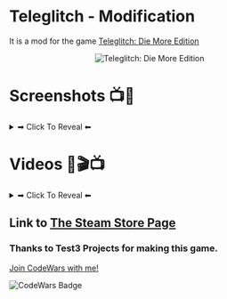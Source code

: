 # Teleglitch - Modification

It is a mod for the game [Teleglitch: Die More Edition](https://www.paradoxplaza.com/teleglitch-die-more-edition/TGTG01GSKtelg001.html/)

<p align="center">
  <img alt="Teleglitch: Die More Edition" width="600" src="https://ggtriple.files.wordpress.com/2013/06/teleglitch-die-more-edition-pc-logo.png">
</p>











# Screenshots 📺📸
<details><summary>➡ Click To Reveal ⬅</summary>


<details><summary>➡ DooM Start 😈</summary>

### DooM 😈
<p align="center">
  <img alt="My little Doom-inspired modification of the level 1 dialog + gear (pistol, shotgun and stimpack)" width="800" src="https://github.com/Danielkaas94/AppX/blob/master/Image/Teleglitch_DoomStart.jpg?raw=true">
</p>

> My little Doom-inspired modification of the level 1 dialog + gear (pistol, shotgun and stimpack)

</details>



<details><summary>➡ Half-Life Start λ</summary>

### Half-Life λ
<p align="center">
  <img alt="Half-Life inspired modification of the level 1 dialog" width="800" src="https://github.com/Danielkaas94/AppX/blob/master/Image/Teleglitch_Half-Life_Start.jpg?raw=true">
</p>

> Half-Life inspired modification of the level 1 dialog

<p align="center">
  <img alt="Half-Life inspired modification of the level 1 gear" width="800" src="https://github.com/Danielkaas94/AppX/blob/master/Image/Teleglitch_Half-Life_Start_items.jpg?raw=true">
</p>

> Half-Life inspired modification of the level 1 gear

</details>

<details><summary>➡ Iron Man Start 🛡</summary>

### Iron Man 🛡
<p align="center">
  <img alt="Iron Man inspired modification of the level 1 dialog" width="800" src="https://github.com/Danielkaas94/AppX/blob/master/Image/Teleglitch_IronMan_Start.jpg?raw=true">
</p>

> Iron Man inspired modification of the level 1 dialog


<p align="center">
  <img alt="Iron Man inspired modification of the level 1 gear" width="800" src="https://github.com/Danielkaas94/AppX/blob/master/Image/Teleglitch_IronMan_Start_items.jpg?raw=true">
</p>

> Iron Man inspired modification of the level 1 gear


</details>

<details><summary>➡ Dirty Harry Start 🔫</summary>

### Dirty Harry 🔫
<p align="center">
  <img alt="My Dirty Harry inspired modification of the level 1 dialog" width="800" src="https://github.com/Danielkaas94/AppX/blob/master/Image/Teleglitch_DirtyHarry_Start.jpg?raw=true">
</p>

> Dirty Harry inspired modification of the level 1 dialog


<p align="center">
  <img alt="My Dirty Harry inspired modification of the level 1 gear" width="800" src="https://github.com/Danielkaas94/AppX/blob/master/Image/Teleglitch_DirtyHarry_Start_items.jpg?raw=true">
</p>

> Dirty Harry inspired modification of the level 1 gear


</details>

<details><summary>➡ Dynamite Harry Start 🍺💣</summary>

### Dynamite Harry 🍺💣
<p align="center">
  <img alt="My Dynamite Harry/Olsen Gang modification of the level 1 dialog" width="800" src="https://github.com/Danielkaas94/AppX/blob/master/Image/Teleglitch_DynamiteHarry_Start.jpg?raw=true">
</p>

> Dynamite Harry inspired modification of the level 1 dialog


<p align="center">
  <img alt="My Dynamite Harry/Olsen Gang inspired modification of the level 1 gear" width="800" src="https://github.com/Danielkaas94/AppX/blob/master/Image/Teleglitch_DynamiteHarry_Start_items.jpg?raw=true">
</p>

> Dynamite Harry inspired modification of the level 1 gear


</details>

</details>









# Videos 🎥🎬📺

<details><summary>➡ Click To Reveal ⬅</summary>

# Teleglitch - DooM Start 😈
[![Teleglitch - DooM Start](https://img.youtube.com/vi/gFdIlOCuU-g/maxresdefault.jpg)](https://youtu.be/gFdIlOCuU-g)

# Teleglitch - Half-Life Start λ 
[![Teleglitch - Half-Life Start](https://img.youtube.com/vi/yCfWBDQjVvA/maxresdefault.jpg)](https://youtu.be/yCfWBDQjVvA)

# Teleglitch - Iron Man Start 🛡
[![Teleglitch - Iron Man Start](https://img.youtube.com/vi/7YG_aJWEHYc/maxresdefault.jpg)](https://youtu.be/7YG_aJWEHYc)

# Teleglitch - Dirty Harry Start 🔫
[![Teleglitch - Dirty Harry Start](https://img.youtube.com/vi/TY-YTcIDNb8/maxresdefault.jpg)](https://youtu.be/TY-YTcIDNb8)

# Teleglitch - Dynamit Harry Start 🍺💣
[![Teleglitch - Dynamite Harry Start](https://img.youtube.com/vi/JDUoz9UOiMM/maxresdefault.jpg)](https://youtu.be/JDUoz9UOiMM)

</details>









## Link to [The Steam Store Page](https://store.steampowered.com/app/234390/Teleglitch_Die_More_Edition/)
### Thanks to Test3 Projects for making this game.

[Join CodeWars with me!](https://www.codewars.com/r/hGyTsQ/)
<p>
  <img alt="CodeWars Badge" src="https://www.codewars.com/users/Danielkaas94/badges/large">
</p>